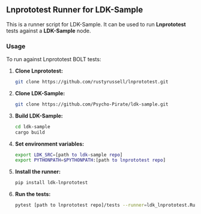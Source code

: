 ## Lnprototest Runner for LDK-Sample

This is a runner script for LDK-Sample. It can be used to run **Lnprototest** tests against a **LDK-Sample** node.

### Usage

To run against Lnprototest BOLT tests:

1. **Clone Lnprototest:**

   ```bash
   git clone https://github.com/rustyrussell/lnprototest.git
   ```

2. **Clone LDK-Sample:**

   ```bash
   git clone https://github.com/Psycho-Pirate/ldk-sample.git
   ```

3. **Build LDK-Sample:**

   ```bash
   cd ldk-sample
   cargo build
   ```

4. **Set environment variables:**

   ```bash
   export LDK_SRC=[path to ldk-sample repo]
   export PYTHONPATH=$PYTHONPATH:[path to lnprototest repo]
   ```

5. **Install the runner:**

   ```bash
   pip install ldk-lnprototest
   ```

6. **Run the tests:**

   ```bash
   pytest [path to lnprototest repo]/tests --runner=ldk_lnprototest.Runner --log-cli-level=DEBUG
   ```

